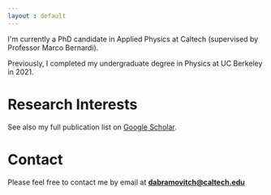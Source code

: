 ```yaml
---
layout : default
---
```


I'm currently a PhD candidate in Applied Physics at Caltech (supervised by Professor Marco Bernardi). 

Previously, I completed my undergraduate degree in Physics at UC Berkeley in 2021. 

# Research Interests 

See also my full publication list on [Google Scholar](https://scholar.google.com/citations?user=7NC7o9UAAAAJ&hl=en). 

# Contact

Please feel free to contact me by email at **dabramovitch@caltech.edu**


